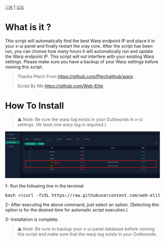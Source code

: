 [🇮🇷](https://github.com/web-elite/xui-warp-endpoint-updater/blob/main/README-fa.md) | [🇺🇸]([/guides/content/editing-an-existing-page](https://github.com/web-elite/xui-warp-endpoint-updater/blob/main/README.md))

# What is it ?
This script will automatically find the best Warp endpoint IP and place it in your x-ui panel and finally restart the xray core.
After the script has been run, you can choose how many hours it will automatically run and update the Warp endpoint IP.
This script will not interfere with your existing Warp settings.
Please make sure you have a backup of your Warp settings before running this script.

> Thanks Ptech From https://github.com/Ptechgithub/warp
> 
> Script By Me https://github.com/Web-Elite

# How To Install
> ⚠️ Note: Be sure the warp tag exists in your Outbounds in x-ui settings. (At least one warp tag is required.)
>
![Warp Tag exist in Outbands](https://raw.githubusercontent.com/web-elite/xui-warp-endpoint-updater/main/img/setting-xui.png "Warp Tag exist in Outbands")

1- Run the following line in the terminal
<pre>
bash <(curl -fsSL https://raw.githubusercontent.com/web-elite/xui-warp-endpoint-updater/main/install.sh)
</pre>
2- After executing the above command, just select an option. (Selecting this option is for the desired time for automatic script execution.)

3- Installation is complete.

> ⚠️ Note: Be sure to backup your x-ui panel database before running this script and make sure that the warp tag exists in your Outbounds.

